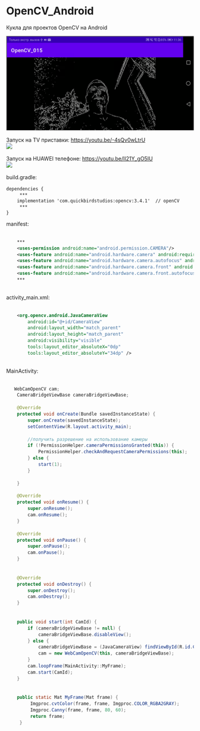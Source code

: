 # OpenCV_Android
Кукла для проектов OpenCV на Android


<img src="https://github.com/MyasnikovIA/OpenCV_Android/blob/main/img/foto.png?raw=true"/>


Запуск на TV приставки: https://youtu.be/-4sQv0wLtrU <br>
[![](http://img.youtube.com/vi/-4sQv0wLtrU/0.jpg)](https://youtu.be/-4sQv0wLtrU "")

Запуск на HUAWEI телефоне: https://youtu.be/lI21Y_gO5IU <br>
[![](http://img.youtube.com/vi/lI21Y_gO5IU/0.jpg)](https://youtu.be/lI21Y_gO5IU "")


build.gradle:
```
dependencies {
     ***
    implementation 'com.quickbirdstudios:opencv:3.4.1'  // openCV
     ***
}
```

manifest:
```xml

    ***   
    <uses-permission android:name="android.permission.CAMERA"/>
    <uses-feature android:name="android.hardware.camera" android:required="false"/>
    <uses-feature android:name="android.hardware.camera.autofocus" android:required="false"/>
    <uses-feature android:name="android.hardware.camera.front" android:required="false"/>
    <uses-feature android:name="android.hardware.camera.front.autofocus" android:required="false"/>
	***
	
```

activity_main.xml:
```xml

    <org.opencv.android.JavaCameraView
        android:id="@+id/CameraView"
        android:layout_width="match_parent"
        android:layout_height="match_parent"
        android:visibility="visible"
        tools:layout_editor_absoluteX="0dp"
        tools:layout_editor_absoluteY="34dp" />
		
```

MainActivity:
```java

   WebCamOpenCV cam;
    CameraBridgeViewBase cameraBridgeViewBase;

    @Override
    protected void onCreate(Bundle savedInstanceState) {
        super.onCreate(savedInstanceState);
        setContentView(R.layout.activity_main);

        //получить разрешение на использование камеры
        if (!PermissionHelper.cameraPermissionsGranted(this)) {
            PermissionHelper.checkAndRequestCameraPermissions(this);
        } else {
            start(1);
        }

    }

    @Override
    protected void onResume() {
        super.onResume();
        cam.onResume();
    }

    @Override
    protected void onPause() {
        super.onPause();
        cam.onPause();
    }


    @Override
    protected void onDestroy() {
        super.onDestroy();
        cam.onDestroy();
    }


    public void start(int CamId) {
        if (cameraBridgeViewBase != null) {
            cameraBridgeViewBase.disableView();
        } else {
            cameraBridgeViewBase = (JavaCameraView) findViewById(R.id.CameraView);
            cam = new WebCamOpenCV(this, cameraBridgeViewBase);
        }
        cam.loopFrame(MainActivity::MyFrame);
        cam.start(CamId);
    }


    public static Mat MyFrame(Mat frame) {
         Imgproc.cvtColor(frame, frame, Imgproc.COLOR_RGBA2GRAY);
         Imgproc.Canny(frame, frame, 80, 60);
         return frame;
     }
```